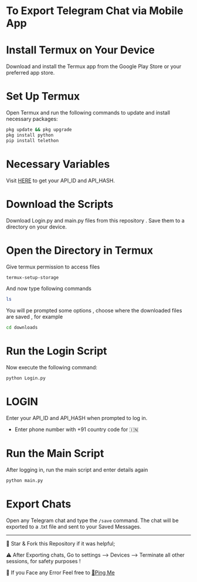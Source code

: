 # To Export Telegram Chat via Mobile App

# Install Termux on Your Device
Download and install the Termux app from the Google Play Store or your preferred app store.

# Set Up Termux
Open Termux and run the following commands to update and install necessary packages:

```bash
pkg update && pkg upgrade
pkg install python
pip install telethon
```

# Necessary Variables
Visit [HERE](https://my.telegram.org) to get your API_ID and API_HASH.

# Download the Scripts
Download Login.py and main.py files from this repository . Save them to a directory on your device.

# Open the Directory in Termux
Give termux permission to access files 
```bash
termux-setup-storage
```
And now type following commands 
```bash
ls
```
You will pe prompted some options , choose where the downloaded files are saved , for example 
```bash
cd downloads
```

# Run the Login Script
Now execute the following command:
```bash
python Login.py
```

# LOGIN
Enter your API_ID and API_HASH when prompted to log in. 
* Enter phone number with +91 country code for 🇮🇳

# Run the Main Script
After logging in, run the main script and enter details again
```bash
python main.py
```

# Export Chats
Open any Telegram chat and type the `/save` command. The chat will be exported to a .txt file and sent to your Saved Messages.

<hr>

🌟 Star & Fork this Repository if it was helpful;

⚠️ After Exporting chats, Go to settings --> Devices --> Terminate all other sessions, for safety purposes !

💌 If you Face any Error Feel free to [🔔Ping Me](https://t.me/NemesisRoy)
